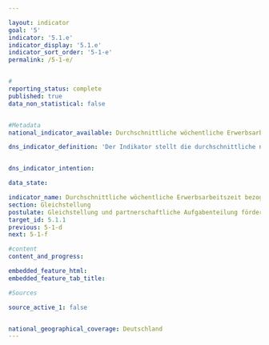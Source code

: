 ```yaml
---

layout: indicator        
goal: '5'        
indicator: '5.1.e'        
indicator_display: '5.1.e'        
indicator_sort_order: '5-1-e'        
permalink: /5-1-e/        


#
reporting_status: complete        
published: true        
data_non_statistical: false        


#Metadata        
national_indicator_available: Durchschnittliche wöchentliche Erwerbsarbeitszeit bezogen auf alle Mütter und Väter      

dns_indicator_definition: 'Der Indikator stellt die durchschnittliche normalerweise geleistete Wochenarbeitszeit von Müttern und Vätern dar. Dabei wird die Summe der von Müttern bzw. Vätern normalerweise geleisteten Arbeitsstunden je Woche durch die Anzahl der Mütter bzw. Väter geteilt.<br>Berücksichtigt werden Mütter und Väter im Alter von 15 bis unter 65 Jahren, die mit mindestens einem Kind unter 18 Jahren im Haushalt zusammenleben. Als Kinder gelten dabei – neben leiblichen Kindern – auch Stief-, Pflege- und Adoptivkinder. Kinder, die noch gemeinsam mit den Eltern in einem Haushalt leben, dort aber bereits eigene Kinder versorgen, sowie Kinder die mit einem Partner oder einer Partnerin in einer Lebensgemeinschaft leben, werden nicht der Herkunftsfamilie zugerechnet, sondern zählen statistisch als eigene Familie beziehungsweise Lebensform.<br>Als Arbeitszeit wird Arbeit gegen Entgelt oder im Rahmen einer selbstständigen oder mithelfenden Tätigkeit berücksichtigt (Erwerbsarbeit). Unbezahlte Tätigkeiten wie Arbeiten im eigenen bzw. Hilfe im fremden Haushalt oder Garten, Pflege und Betreuung von Kindern und Erwachsenen sowie ehrenamtliches Engagement werden entsprechend nicht erfasst. <b>Die „normalerweise geleistete Arbeitszeit“, berücksichtigt keine gelegentlichen oder einmaligen Abweichungen von der vertraglich vereinbarten oder ansonsten üblichen Arbeitszeit (etwa durch Urlaub oder Krankheit). Beschränkungen der Arbeitszeit durch Mutterschutz oder Elternzeit werden hingegen erfasst.'


dns_indicator_intention:         

data_state:      

indicator_name: Durchschnittliche wöchentliche Erwerbsarbeitszeit bezogen auf alle Mütter und Väter    
section: Gleichstellung        
postulate: Gleichstellung und partnerschaftliche Aufgabenteilung fördern        
target_id: 5.1.1        
previous: 5-1-d        
next: 5-1-f        

#content         
content_and_progress:         

embedded_feature_html:
embedded_feature_tab_title:

#Sources        

source_active_1: false


national_geographical_coverage: Deutschland                
---
```

